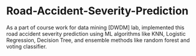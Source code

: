 # Road-Accident-Severity-Prediction
As a part of course work for data mining [DWDM] lab, implemented this road accident severity prediction using ML algorithms like KNN, Logistic Regression, Decision Tree, and ensemble methods like random forest and voting classifier.
